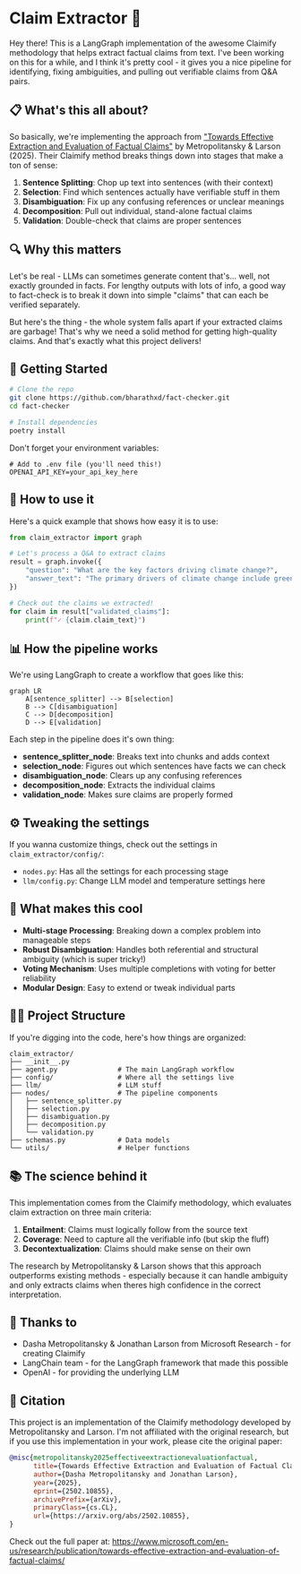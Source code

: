 # Claim Extractor 🔎

Hey there! This is a LangGraph implementation of the awesome Claimify methodology that helps extract factual claims from text. I've been working on this for a while, and I think it's pretty cool - it gives you a nice pipeline for identifying, fixing ambiguities, and pulling out verifiable claims from Q&A pairs.

## 📋 What's this all about?

So basically, we're implementing the approach from ["Towards Effective Extraction and Evaluation of Factual Claims"](https://arxiv.org/abs/2502.10855) by Metropolitansky & Larson (2025). Their Claimify method breaks things down into stages that make a ton of sense:

1. **Sentence Splitting**: Chop up text into sentences (with their context)
2. **Selection**: Find which sentences actually have verifiable stuff in them
3. **Disambiguation**: Fix up any confusing references or unclear meanings
4. **Decomposition**: Pull out individual, stand-alone factual claims
5. **Validation**: Double-check that claims are proper sentences

## 🔍 Why this matters

Let's be real - LLMs can sometimes generate content that's... well, not exactly grounded in facts. For lengthy outputs with lots of info, a good way to fact-check is to break it down into simple "claims" that can each be verified separately.

But here's the thing - the whole system falls apart if your extracted claims are garbage! That's why we need a solid method for getting high-quality claims. And that's exactly what this project delivers!

## 🚀 Getting Started

```bash
# Clone the repo
git clone https://github.com/bharathxd/fact-checker.git
cd fact-checker

# Install dependencies 
poetry install
```

Don't forget your environment variables:
```
# Add to .env file (you'll need this!)
OPENAI_API_KEY=your_api_key_here
```

## 📝 How to use it

Here's a quick example that shows how easy it is to use:

```python
from claim_extractor import graph

# Let's process a Q&A to extract claims
result = graph.invoke({
    "question": "What are the key factors driving climate change?",
    "answer_text": "The primary drivers of climate change include greenhouse gas emissions from burning fossil fuels, deforestation, and industrial processes. The IPCC report indicates that human activities have caused approximately 1.0°C of global warming above pre-industrial levels."
})

# Check out the claims we extracted!
for claim in result["validated_claims"]:
    print(f"✓ {claim.claim_text}")
```

## 📊 How the pipeline works

We're using LangGraph to create a workflow that goes like this:

```mermaid
graph LR
    A[sentence_splitter] --> B[selection]
    B --> C[disambiguation]
    C --> D[decomposition]
    D --> E[validation]
```

Each step in the pipeline does it's own thing:

- **sentence_splitter_node**: Breaks text into chunks and adds context
- **selection_node**: Figures out which sentences have facts we can check
- **disambiguation_node**: Clears up any confusing references
- **decomposition_node**: Extracts the individual claims
- **validation_node**: Makes sure claims are properly formed

## ⚙️ Tweaking the settings

If you wanna customize things, check out the settings in `claim_extractor/config/`:

- `nodes.py`: Has all the settings for each processing stage
- `llm/config.py`: Change LLM model and temperature settings here

## 🔬 What makes this cool

- **Multi-stage Processing**: Breaking down a complex problem into manageable steps
- **Robust Disambiguation**: Handles both referential and structural ambiguity (which is super tricky!)
- **Voting Mechanism**: Uses multiple completions with voting for better reliability
- **Modular Design**: Easy to extend or tweak individual parts

## 👨‍💻 Project Structure

If you're digging into the code, here's how things are organized:

```
claim_extractor/
├── __init__.py
├── agent.py               # The main LangGraph workflow
├── config/                # Where all the settings live
├── llm/                   # LLM stuff
├── nodes/                 # The pipeline components
│   ├── sentence_splitter.py
│   ├── selection.py
│   ├── disambiguation.py
│   ├── decomposition.py
│   └── validation.py
├── schemas.py             # Data models
└── utils/                 # Helper functions
```

## 📚 The science behind it

This implementation comes from the Claimify methodology, which evaluates claim extraction on three main criteria:

1. **Entailment**: Claims must logically follow from the source text
2. **Coverage**: Need to capture all the verifiable info (but skip the fluff)
3. **Decontextualization**: Claims should make sense on their own

The research by Metropolitansky & Larson shows that this approach outperforms existing methods - especially because it can handle ambiguity and only extracts claims when theres high confidence in the correct interpretation.

## 🙏 Thanks to

- Dasha Metropolitansky & Jonathan Larson from Microsoft Research - for creating Claimify
- LangChain team - for the LangGraph framework that made this possible
- OpenAI - for providing the underlying LLM

## 💬 Citation

This project is an implementation of the Claimify methodology developed by Metropolitansky and Larson. I'm not affiliated with the original research, but if you use this implementation in your work, please cite the original paper:

```bibtex
@misc{metropolitansky2025effectiveextractionevaluationfactual,
      title={Towards Effective Extraction and Evaluation of Factual Claims}, 
      author={Dasha Metropolitansky and Jonathan Larson},
      year={2025},
      eprint={2502.10855},
      archivePrefix={arXiv},
      primaryClass={cs.CL},
      url={https://arxiv.org/abs/2502.10855}, 
}
```

Check out the full paper at: https://www.microsoft.com/en-us/research/publication/towards-effective-extraction-and-evaluation-of-factual-claims/
